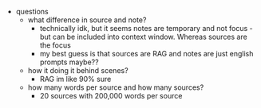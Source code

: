 
  * questions
    * what difference in source and note?
      * technically idk, but it seems notes are temporary and not focus - but can be included into context window. Whereas sources are the focus
      * my best guess is that sources are RAG and notes are just english prompts maybe??
    * how it doing it behind scenes?
      * RAG im like 90% sure
    * how many words per source and how many sources?
      * 20 sources with 200,000 words per source